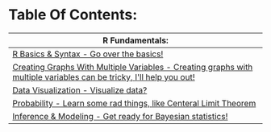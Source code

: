 # Table Of Contents:
| R Fundamentals:
| ---------------
| [R Basics & Syntax - Go over the basics!](https://github.com/BOLTZZ/R/blob/master/R%20Fundamentals/R%20Basics%20%26%20Syntax.md)
| [Creating Graphs With Multiple Variables - Creating graphs with multiple variables can be tricky, I'll help you out!](https://github.com/BOLTZZ/R/blob/master/R%20Fundamentals/Creating%20Graphs%20With%20Multiple%20Variables.md)
| [Data Visualization - Visualize data?](https://github.com/BOLTZZ/R/blob/master/R%20Fundamentals/Data%20Visualization.md)
| [Probability - Learn some rad things, like Centeral Limit Theorem](https://github.com/BOLTZZ/R/blob/master/R%20Fundamentals/Probability.md)
| [Inference & Modeling - Get ready for Bayesian statistics!](https://github.com/BOLTZZ/R/blob/master/R%20Fundamentals/Inference%20And%20Modeling.md)
